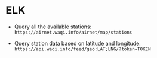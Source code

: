 # ELK

* Query all the available stations:
```https://airnet.waqi.info/airnet/map/stations```

* Query station data based on latitude and longitude:
```https://api.waqi.info/feed/geo:LAT;LNG/?token=TOKEN```
